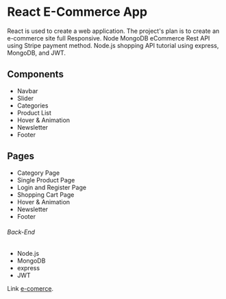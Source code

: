 # React E-Commerce App
React is used to create a web application.
The project's plan is to create an e-commerce site full Responsive.
Node MongoDB eCommerce Rest API using Stripe payment method. Node.js shopping API tutorial using express, MongoDB, and JWT. 


## Components 
- Navbar
- Slider
- Categories
- Product List
- Hover & Animation
- Newsletter
- Footer
## Pages 
- Category Page
- Single Product Page
- Login and Register Page
- Shopping Cart Page
- Hover & Animation
- Newsletter
- Footer

###### Back-End

- Node.js
- MongoDB
- express
- JWT


Link [e-comerce](https://pages.github.com/).
